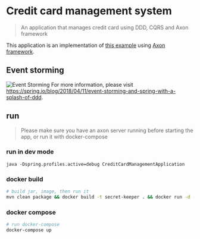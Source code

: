 # Credit card management system
> An application that manages credit card using DDD, CQRS and Axon framework

This application is an implementation of [this example](https://spring.io/blog/2018/04/11/event-storming-and-spring-with-a-splash-of-ddd) 
using [Axon framework](https://axoniq.io/).

## Event storming
![Event Storming](https://i.imgur.com/vBhouxJ.png)
For more information, please visit https://spring.io/blog/2018/04/11/event-storming-and-spring-with-a-splash-of-ddd.

## run
> Please make sure you have an axon server running before starting the app,
> or run it with docker-compose
### run in dev mode

`java -Dspring.profiles.active=debug CreditCardManagementApplication`

### docker build

``` bash
# build jar, image, then run it
mvn clean package && docker build -t secret-keeper . && docker run -d -p 8080:8080 -e PROFILE=development,debug --name credit-card-management && docker ps | grep "credit-card-management"
```

### docker compose

``` bash
# run docker-compose
docker-compose up
```